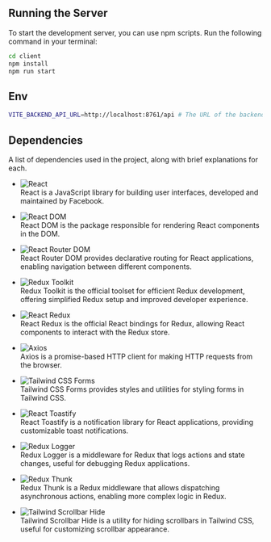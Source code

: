 ## Running the Server

To start the development server, you can use npm scripts. Run the following command in your terminal:

```bash
cd client
npm install
npm run start
```

## Env
```bash
VITE_BACKEND_API_URL=http://localhost:8761/api # The URL of the backend API that the frontend will communicate with. This should be set to the address where your backend server is running.
```

## Dependencies
A list of dependencies used in the project, along with brief explanations for each.

- ![React](https://img.shields.io/badge/React-_-61DAFB?logo=react)  
  React is a JavaScript library for building user interfaces, developed and maintained by Facebook.

- ![React DOM](https://img.shields.io/badge/React%20DOM-_-61DAFB?logo=react)  
  React DOM is the package responsible for rendering React components in the DOM.

- ![React Router DOM](https://img.shields.io/badge/React%20Router%20DOM-_-CA4245?logo=react-router)  
  React Router DOM provides declarative routing for React applications, enabling navigation between different components.

- ![Redux Toolkit](https://img.shields.io/badge/Redux%20Toolkit-_-purple?logo=redux)  
  Redux Toolkit is the official toolset for efficient Redux development, offering simplified Redux setup and improved developer experience.

- ![React Redux](https://img.shields.io/badge/React%20Redux-_-764ABC?logo=redux)  
  React Redux is the official React bindings for Redux, allowing React components to interact with the Redux store.

- ![Axios](https://img.shields.io/badge/Axios-_-blue?logo=axios)  
  Axios is a promise-based HTTP client for making HTTP requests from the browser.

- ![Tailwind CSS Forms](https://img.shields.io/badge/Tailwind%20CSS%20Forms-_-blue?logo=tailwind-css)  
  Tailwind CSS Forms provides styles and utilities for styling forms in Tailwind CSS.

- ![React Toastify](https://img.shields.io/badge/React%20Toastify-_-blue?logo=react)  
  React Toastify is a notification library for React applications, providing customizable toast notifications.

- ![Redux Logger](https://img.shields.io/badge/Redux%20Logger-_-764ABC?logo=redux)  
  Redux Logger is a middleware for Redux that logs actions and state changes, useful for debugging Redux applications.

- ![Redux Thunk](https://img.shields.io/badge/Redux%20Thunk-_-764ABC?logo=redux)  
  Redux Thunk is a Redux middleware that allows dispatching asynchronous actions, enabling more complex logic in Redux.

- ![Tailwind Scrollbar Hide](https://img.shields.io/badge/Tailwind%20Scrollbar%20Hide-_-blue?logo=tailwind-css)  
  Tailwind Scrollbar Hide is a utility for hiding scrollbars in Tailwind CSS, useful for customizing scrollbar appearance.
